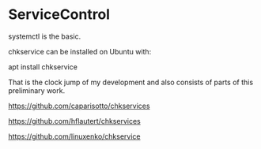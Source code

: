 # ServiceControl

systemctl is the basic.

chkservice can be installed on Ubuntu with:

apt install chkservice


That is the clock jump of my development and also consists of parts of this preliminary work.

https://github.com/caparisotto/chkservices

https://github.com/hflautert/chkservices

https://github.com/linuxenko/chkservice
